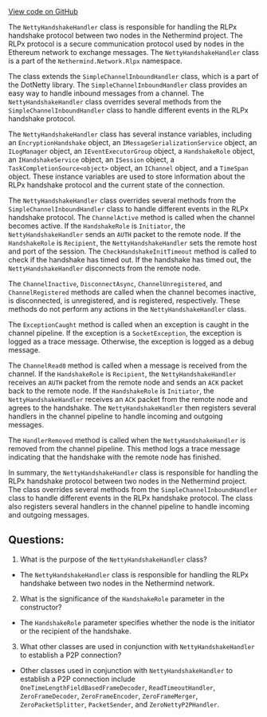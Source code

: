 [View code on GitHub](https://github.com/NethermindEth/nethermind/src/Nethermind/Nethermind.Network/Rlpx/NettyHandshakeHandler.cs)

The `NettyHandshakeHandler` class is responsible for handling the RLPx handshake protocol between two nodes in the Nethermind project. The RLPx protocol is a secure communication protocol used by nodes in the Ethereum network to exchange messages. The `NettyHandshakeHandler` class is a part of the `Nethermind.Network.Rlpx` namespace.

The class extends the `SimpleChannelInboundHandler` class, which is a part of the DotNetty library. The `SimpleChannelInboundHandler` class provides an easy way to handle inbound messages from a channel. The `NettyHandshakeHandler` class overrides several methods from the `SimpleChannelInboundHandler` class to handle different events in the RLPx handshake protocol.

The `NettyHandshakeHandler` class has several instance variables, including an `EncryptionHandshake` object, an `IMessageSerializationService` object, an `ILogManager` object, an `IEventExecutorGroup` object, a `HandshakeRole` object, an `IHandshakeService` object, an `ISession` object, a `TaskCompletionSource<object>` object, an `IChannel` object, and a `TimeSpan` object. These instance variables are used to store information about the RLPx handshake protocol and the current state of the connection.

The `NettyHandshakeHandler` class overrides several methods from the `SimpleChannelInboundHandler` class to handle different events in the RLPx handshake protocol. The `ChannelActive` method is called when the channel becomes active. If the `HandshakeRole` is `Initiator`, the `NettyHandshakeHandler` sends an `AUTH` packet to the remote node. If the `HandshakeRole` is `Recipient`, the `NettyHandshakeHandler` sets the remote host and port of the session. The `CheckHandshakeInitTimeout` method is called to check if the handshake has timed out. If the handshake has timed out, the `NettyHandshakeHandler` disconnects from the remote node.

The `ChannelInactive`, `DisconnectAsync`, `ChannelUnregistered`, and `ChannelRegistered` methods are called when the channel becomes inactive, is disconnected, is unregistered, and is registered, respectively. These methods do not perform any actions in the `NettyHandshakeHandler` class.

The `ExceptionCaught` method is called when an exception is caught in the channel pipeline. If the exception is a `SocketException`, the exception is logged as a trace message. Otherwise, the exception is logged as a debug message.

The `ChannelRead0` method is called when a message is received from the channel. If the `HandshakeRole` is `Recipient`, the `NettyHandshakeHandler` receives an `AUTH` packet from the remote node and sends an `ACK` packet back to the remote node. If the `HandshakeRole` is `Initiator`, the `NettyHandshakeHandler` receives an `ACK` packet from the remote node and agrees to the handshake. The `NettyHandshakeHandler` then registers several handlers in the channel pipeline to handle incoming and outgoing messages.

The `HandlerRemoved` method is called when the `NettyHandshakeHandler` is removed from the channel pipeline. This method logs a trace message indicating that the handshake with the remote node has finished.

In summary, the `NettyHandshakeHandler` class is responsible for handling the RLPx handshake protocol between two nodes in the Nethermind project. The class overrides several methods from the `SimpleChannelInboundHandler` class to handle different events in the RLPx handshake protocol. The class also registers several handlers in the channel pipeline to handle incoming and outgoing messages.
## Questions: 
 1. What is the purpose of the `NettyHandshakeHandler` class?
- The `NettyHandshakeHandler` class is responsible for handling the RLPx handshake between two nodes in the Nethermind network.

2. What is the significance of the `HandshakeRole` parameter in the constructor?
- The `HandshakeRole` parameter specifies whether the node is the initiator or the recipient of the handshake.

3. What other classes are used in conjunction with `NettyHandshakeHandler` to establish a P2P connection?
- Other classes used in conjunction with `NettyHandshakeHandler` to establish a P2P connection include `OneTimeLengthFieldBasedFrameDecoder`, `ReadTimeoutHandler`, `ZeroFrameDecoder`, `ZeroFrameEncoder`, `ZeroFrameMerger`, `ZeroPacketSplitter`, `PacketSender`, and `ZeroNettyP2PHandler`.